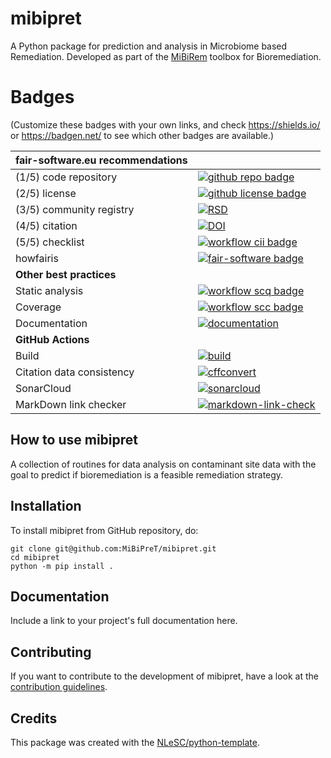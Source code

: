 # mibipret

A Python package for prediction and analysis in Microbiome based Remediation. Developed as part of the [MiBiRem](https://www.mibirem.eu/) toolbox for Bioremediation.

# Badges

(Customize these badges with your own links, and check https://shields.io/ or https://badgen.net/ to see which other badges are available.)

| fair-software.eu recommendations | |
| :-- | :--  |
| (1/5) code repository              | [![github repo badge](https://img.shields.io/badge/github-repo-000.svg?logo=github&labelColor=gray&color=blue)](https://github.com/MiBiPreT/mibipret) |
| (2/5) license                      | [![github license badge](https://img.shields.io/github/license/MiBiPreT/mibipret)](https://github.com/MiBiPreT/mibipret) |
| (3/5) community registry           | [![RSD](https://img.shields.io/badge/rsd-mibipret-00a3e3.svg)](https://www.research-software.nl/software/mibipret) |
| (4/5) citation                     | [![DOI](https://zenodo.org/badge/DOI/10.5281/zenodo.10878799.svg)](https://doi.org/10.5281/zenodo.10878799) |
| (5/5) checklist                    | [![workflow cii badge](https://bestpractices.coreinfrastructure.org/projects/8711/badge)](https://bestpractices.coreinfrastructure.org/projects/8711) |
| howfairis                          | [![fair-software badge](https://img.shields.io/badge/fair--software.eu-%E2%97%8F%20%20%E2%97%8F%20%20%E2%97%8F%20%20%E2%97%8F%20%20%E2%97%8B-yellow)](https://fair-software.eu) |
| **Other best practices**           | &nbsp; |
| Static analysis                    | [![workflow scq badge](https://sonarcloud.io/api/project_badges/measure?project=MiBiPreT_MiBiPreT&metric=alert_status)](https://sonarcloud.io/dashboard?id=MiBiPreT_MiBiPreT) |
| Coverage                           | [![workflow scc badge](https://sonarcloud.io/api/project_badges/measure?project=MiBiPreT_MiBiPreT&metric=coverage)](https://sonarcloud.io/dashboard?id=MiBiPreT_MiBiPreT) |
| Documentation                      | [![documentation](https://github.com/MiBiPreT/mibipret/actions/workflows/documentation-deploy.yml/badge.svg)](https://mibipret.github.io/mibipret) |
| **GitHub Actions**                 | &nbsp; |
| Build                              | [![build](https://github.com/MiBiPreT/mibipret/actions/workflows/build.yml/badge.svg)](https://github.com/MiBiPreT/mibipret/actions/workflows/build.yml) |
| Citation data consistency          | [![cffconvert](https://github.com/MiBiPreT/mibipret/actions/workflows/cffconvert.yml/badge.svg)](https://github.com/MiBiPreT/mibipret/actions/workflows/cffconvert.yml) |
| SonarCloud                         | [![sonarcloud](https://github.com/MiBiPreT/mibipret/actions/workflows/sonarcloud.yml/badge.svg)](https://github.com/MiBiPreT/mibipret/actions/workflows/sonarcloud.yml) |
| MarkDown link checker              | [![markdown-link-check](https://github.com/MiBiPreT/mibipret/actions/workflows/markdown-link-check.yml/badge.svg)](https://github.com/MiBiPreT/mibipret/actions/workflows/markdown-link-check.yml) |

## How to use mibipret

A collection of routines for data analysis on contaminant site data with the goal to predict if bioremediation is a feasible remediation strategy.

## Installation

To install mibipret from GitHub repository, do:

```console
git clone git@github.com:MiBiPreT/mibipret.git
cd mibipret
python -m pip install .
```

## Documentation

Include a link to your project's full documentation here.

## Contributing

If you want to contribute to the development of mibipret,
have a look at the [contribution guidelines](CONTRIBUTING.md).

## Credits

This package was created with the [NLeSC/python-template](https://github.com/NLeSC/python-template).
